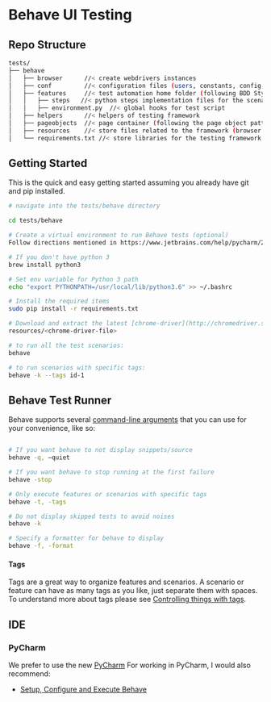 # Behave UI Testing

## Repo Structure

```sh
tests/
├── behave
│   ├── browser      //< create webdrivers instances
│   ├── conf         //< configuration files (users, constants, config, etc)
│   ├── features     //< test automation home folder (following BDD Style)
│   │   ├── steps   //< python steps implementation files for the scenarios
│   │   ├── environment.py  //< global hooks for test script
│   ├── helpers      //< helpers of testing framework
│   ├── pageobjects  //< page container (following the page object pattern)
│   ├── resources    //< store files related to the framework (browser drivers, json config files, ...)
│   └── requirements.txt //< store libraries for the testing framework
```

## Getting Started

This is the quick and easy getting started assuming you already have git and pip installed.

```sh
# navigate into the tests/behave directory

cd tests/behave

# Create a virtual environment to run Behave tests (optional)
Follow directions mentioned in https://www.jetbrains.com/help/pycharm/2016.2/creating-virtual-environment.html

# If you don't have python 3
brew install python3

# Set env variable for Python 3 path
echo "export PYTHONPATH=/usr/local/lib/python3.6" >> ~/.bashrc

# Install the required items
sudo pip install -r requirements.txt

# Download and extract the latest [chrome-driver](http://chromedriver.storage.googleapis.com/index.html), then copy that to:
resources/<chrome-driver-file>

# to run all the test scenarios:
behave

# to run scenarios with specific tags:
behave -k --tags id-1
```

## Behave Test Runner

Behave supports several [command-line arguments](https://behave.readthedocs.io/en/latest/behave.html) that you can use for your convenience, like so:

```sh

# If you want behave to not display snippets/source
behave -q, –quiet

# If you want behave to stop running at the first failure
behave -stop

# Only execute features or scenarios with specific tags
behave -t, -tags

# Do not display skipped tests to avoid noises
behave -k

# Specify a formatter for behave to display
behave -f, -format
```

#### Tags

Tags are a great way to organize features and scenarios. A scenario or feature can have as many tags as you like, just separate them with spaces. To understand more about tags please see [Controlling things with tags](https://behave.readthedocs.io/en/latest/tutorial.html#controlling-things-with-tags).

## IDE

### PyCharm

We prefer to use the new [PyCharm](https://www.jetbrains.com/pycharm/) 
For working in PyCharm, I would also recommend:

* [Setup, Configure and Execute Behave](http://blog.jetbrains.com/pycharm/2014/09/feature-spotlight-behavior-driven-development-in-pycharm/)

